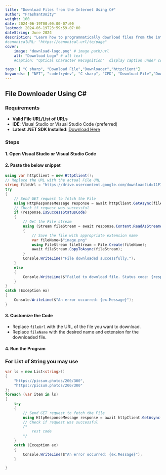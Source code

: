 ```yaml
---
title: "Download Files from the Internet Using C#"
author: "PrashantUnity"
weight: 100
date: 2024-06-19T00:00:00-07:00
lastmod: 2024-06-19T23:59:59-07:00
dateString: June 2024  
description: "Learn how to programmatically download files from the internet using C# and HttpClient. Includes examples for single files and batch downloads with error handling."
#canonicalURL: "https://canonical.url/to/page"
cover:
    image: "download-logo.png" # image path/url
    alt: "Download Logo" # alt text
    #caption: "Optical Character Recognition"  display caption under cover 

tags: [ "C sharp", "Download File","Downloader","httpclient"]
keywords: [ "NET", "codefrydev", "C sharp", "CFD", "Download File","Downloader","httpclient"]
---
```


## File Downloader Using C#

### Requirements

- **Valid File URL/List of URLs**
- **IDE**: Visual Studio or Visual Studio Code (preferred)
- **Latest .NET SDK Installed**: [Download Here](https://dotnet.microsoft.com/en-us/download/visual-studio-sdks)

### Steps

#### 1. Open Visual Studio or Visual Studio Code

#### 2. Paste the below snippet


```cs {linenos=true}
using var httpClient = new HttpClient();
// Replace the URL with the actual File URL
string fileUrl = "https://drive.usercontent.google.com/download?id=11PIu2A0ICZHh46phJMFZ3Y547gQDEI7T&export=download&authuser=0";
try
{
    // Send GET request to fetch the File
    using HttpResponseMessage response = await httpClient.GetAsync(fileUrl);
    // Check if request was successful
    if (response.IsSuccessStatusCode)
    {
        // Get the File stream
        using (Stream fileStream = await response.Content.ReadAsStreamAsync())
        {
            // Save the file with appropriate extension name
            var fileName=$"image.png"
            using FileStream fileStream = File.Create(fileName);
            await fileStream.CopyToAsync(fileStream);
        }
        Console.WriteLine("File downloaded successfully.");
    }
    else
    {
        Console.WriteLine($"Failed to download file. Status code: {response.StatusCode}");
    }
}
catch (Exception ex)
{
    Console.WriteLine($"An error occurred: {ex.Message}");
}
```


#### 3. Customize the Code

- Replace `fileUrl` with the URL of the file you want to download.
- Replace `fileName` with the desired name and extension for the downloaded file.

#### 4. Run the Program

### For List of String you may use

```cs {linenos=true}
var ls = new List<string>()
{
    "https://picsum.photos/200/300",
    "https://picsum.photos/200/300"
};
foreach (var item in ls)
{
    try
    {
        // Send GET request to fetch the File
        using HttpResponseMessage response = await httpClient.GetAsync(fileUrl);
        // Check if request was successful
        /* 
            rest code
        */
    }
    catch (Exception ex)
    {
        Console.WriteLine($"An error occurred: {ex.Message}");
    }

}
```
